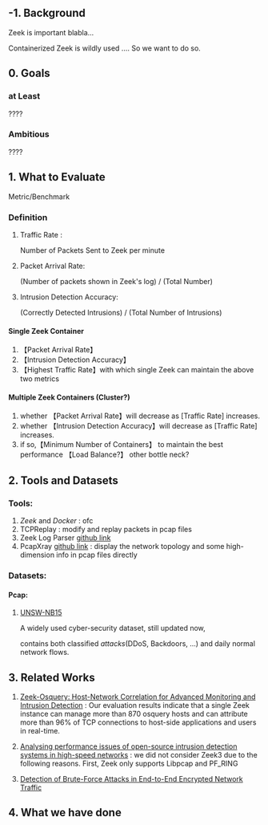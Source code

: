 ## -1. Background
Zeek is important blabla...

Containerized Zeek is wildly used .... So we want to do so.

## 0. Goals
### at Least
????
### Ambitious
????

## 1. What to Evaluate
Metric/Benchmark

### Definition
1. Traffic Rate : 

    Number of Packets Sent to Zeek per minute
3. Packet Arrival Rate:

    (Number of packets shown in Zeek's log) / (Total Number)

4. Intrusion Detection Accuracy: 

    (Correctly Detected Intrusions) / (Total Number of Intrusions)


#### Single Zeek Container

1. 【Packet Arrival Rate】
2. 【Intrusion Detection Accuracy】
3. 【Highest Traffic Rate】with which single Zeek can maintain the above two metrics

#### Multiple Zeek Containers (Cluster?)
1. whether 【Packet Arrival Rate】will decrease as [Traffic Rate] increases.
2. whether 【Intrusion Detection Accuracy】will decrease as [Traffic Rate] increases.
3. if so,【Minimum Number of Containers】 to maintain the best performance
【Load Balance?】 other bottle neck?

## 2. Tools and Datasets
### Tools:

1. *Zeek* and *Docker* : ofc
2. TCPReplay : modify and replay packets in pcap files
3. Zeek Log Parser [github link](https://github.com/dgunter/ParseZeekLogs)
4. PcapXray [github link](https://github.com/Srinivas11789/PcapXray) : display the network topology and some high-dimension info in pcap files directly


### Datasets:
#### Pcap:
1. [UNSW-NB15](https://cloudstor.aarnet.edu.au/plus/index.php/s/2DhnLGDdEECo4ys?path=%2FUNSW-NB15%20-%20pcap%20files)

    A widely used cyber-security dataset, still updated now,

    contains both classified *attacks*(DDoS, Backdoors, ...) and daily normal network flows.


## 3. Related Works
1. [Zeek-Osquery: Host-Network Correlation for Advanced Monitoring and Intrusion Detection](https://link.springer.com/chapter/10.1007/978-3-030-58201-2_17) :
    Our evaluation results indicate that a single Zeek instance can manage more than 870 osquery hosts and can attribute more than 96% of TCP connections to host-side applications and users in real-time.

2. [Analysing performance issues of open-source intrusion detection systems in high-speed networks](https://www.sciencedirect.com/science/article/pii/S2214212619306003?casa_token=8XsfDdqnU1QAAAAA:Hv1Zym3SBlwgFoQE4sJ1qURJleKIN7HhW6wUamBAGpJcR9LreyrbX6SpO39D61fSS-Ls-oMCc7Qo) :
    we did not consider Zeek3 due to the following reasons. First, Zeek only supports Libpcap and PF_RING

3. [Detection of Brute-Force Attacks in End-to-End Encrypted Network Traffic](https://dl.acm.org/doi/pdf/10.1145/3465481.3470113)
    
## 4. What we have done 
